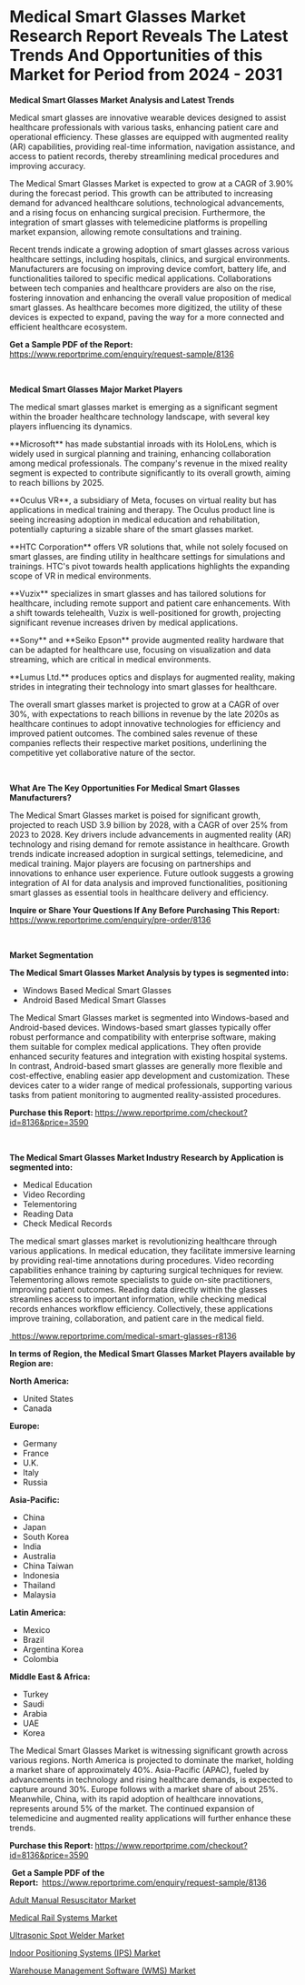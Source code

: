 <p><h1>Medical Smart Glasses Market Research Report Reveals The Latest Trends And Opportunities of this Market for Period from 2024 - 2031</h1></p><p><strong>Medical Smart Glasses Market Analysis and Latest Trends</strong></p>
<p><p>Medical smart glasses are innovative wearable devices designed to assist healthcare professionals with various tasks, enhancing patient care and operational efficiency. These glasses are equipped with augmented reality (AR) capabilities, providing real-time information, navigation assistance, and access to patient records, thereby streamlining medical procedures and improving accuracy.</p><p>The Medical Smart Glasses Market is expected to grow at a CAGR of 3.90% during the forecast period. This growth can be attributed to increasing demand for advanced healthcare solutions, technological advancements, and a rising focus on enhancing surgical precision. Furthermore, the integration of smart glasses with telemedicine platforms is propelling market expansion, allowing remote consultations and training.</p><p>Recent trends indicate a growing adoption of smart glasses across various healthcare settings, including hospitals, clinics, and surgical environments. Manufacturers are focusing on improving device comfort, battery life, and functionalities tailored to specific medical applications. Collaborations between tech companies and healthcare providers are also on the rise, fostering innovation and enhancing the overall value proposition of medical smart glasses. As healthcare becomes more digitized, the utility of these devices is expected to expand, paving the way for a more connected and efficient healthcare ecosystem.</p></p>
<p><strong>Get a Sample PDF of the Report:&nbsp;</strong> <a href="https://www.reportprime.com/enquiry/request-sample/8136?utm_campaign=57&utm_medium=2&utm_source=Github&utm_content=ia&utm_term=28112024&utm_id=medical-smart-glasses">https://www.reportprime.com/enquiry/request-sample/8136</a></p>
<p>&nbsp;</p>
<p><strong>Medical Smart Glasses Major Market Players</strong></p>
<p><p>The medical smart glasses market is emerging as a significant segment within the broader healthcare technology landscape, with several key players influencing its dynamics. </p><p>**Microsoft** has made substantial inroads with its HoloLens, which is widely used in surgical planning and training, enhancing collaboration among medical professionals. The company's revenue in the mixed reality segment is expected to contribute significantly to its overall growth, aiming to reach billions by 2025.</p><p>**Oculus VR**, a subsidiary of Meta, focuses on virtual reality but has applications in medical training and therapy. The Oculus product line is seeing increasing adoption in medical education and rehabilitation, potentially capturing a sizable share of the smart glasses market.</p><p>**HTC Corporation** offers VR solutions that, while not solely focused on smart glasses, are finding utility in healthcare settings for simulations and trainings. HTC's pivot towards health applications highlights the expanding scope of VR in medical environments.</p><p>**Vuzix** specializes in smart glasses and has tailored solutions for healthcare, including remote support and patient care enhancements. With a shift towards telehealth, Vuzix is well-positioned for growth, projecting significant revenue increases driven by medical applications.</p><p>**Sony** and **Seiko Epson** provide augmented reality hardware that can be adapted for healthcare use, focusing on visualization and data streaming, which are critical in medical environments.</p><p>**Lumus Ltd.** produces optics and displays for augmented reality, making strides in integrating their technology into smart glasses for healthcare. </p><p>The overall smart glasses market is projected to grow at a CAGR of over 30%, with expectations to reach billions in revenue by the late 2020s as healthcare continues to adopt innovative technologies for efficiency and improved patient outcomes. The combined sales revenue of these companies reflects their respective market positions, underlining the competitive yet collaborative nature of the sector.</p></p>
<p>&nbsp;</p>
<p><strong>What Are The Key Opportunities For Medical Smart Glasses Manufacturers?</strong></p>
<p><p>The Medical Smart Glasses market is poised for significant growth, projected to reach USD 3.9 billion by 2028, with a CAGR of over 25% from 2023 to 2028. Key drivers include advancements in augmented reality (AR) technology and rising demand for remote assistance in healthcare. Growth trends indicate increased adoption in surgical settings, telemedicine, and medical training. Major players are focusing on partnerships and innovations to enhance user experience. Future outlook suggests a growing integration of AI for data analysis and improved functionalities, positioning smart glasses as essential tools in healthcare delivery and efficiency.</p></p>
<p><strong>Inquire or Share Your Questions If Any Before Purchasing This Report:</strong> <a href="https://www.reportprime.com/enquiry/pre-order/8136?utm_campaign=57&utm_medium=2&utm_source=Github&utm_content=ia&utm_term=28112024&utm_id=medical-smart-glasses">https://www.reportprime.com/enquiry/pre-order/8136</a></p>
<p>&nbsp;</p>
<p><strong>Market Segmentation</strong></p>
<p><strong>The Medical Smart Glasses Market Analysis by types is segmented into:</strong></p>
<p><ul><li>Windows Based Medical Smart Glasses</li><li>Android Based Medical Smart Glasses</li></ul></p>
<p><p>The Medical Smart Glasses market is segmented into Windows-based and Android-based devices. Windows-based smart glasses typically offer robust performance and compatibility with enterprise software, making them suitable for complex medical applications. They often provide enhanced security features and integration with existing hospital systems. In contrast, Android-based smart glasses are generally more flexible and cost-effective, enabling easier app development and customization. These devices cater to a wider range of medical professionals, supporting various tasks from patient monitoring to augmented reality-assisted procedures.</p></p>
<p><strong>Purchase this Report:&nbsp;</strong><a href="https://www.reportprime.com/checkout?id=8136&price=3590&utm_campaign=57&utm_medium=2&utm_source=Github&utm_content=ia&utm_term=28112024&utm_id=medical-smart-glasses">https://www.reportprime.com/checkout?id=8136&price=3590</a></p>
<p>&nbsp;</p>
<p><strong>The Medical Smart Glasses Market Industry Research by Application is segmented into:</strong></p>
<p><ul><li>Medical Education</li><li>Video Recording</li><li>Telementoring</li><li>Reading Data</li><li>Check Medical Records</li></ul></p>
<p><p>The medical smart glasses market is revolutionizing healthcare through various applications. In medical education, they facilitate immersive learning by providing real-time annotations during procedures. Video recording capabilities enhance training by capturing surgical techniques for review. Telementoring allows remote specialists to guide on-site practitioners, improving patient outcomes. Reading data directly within the glasses streamlines access to important information, while checking medical records enhances workflow efficiency. Collectively, these applications improve training, collaboration, and patient care in the medical field.</p></p>
<p><a href="https://www.reportprime.com/medical-smart-glasses-r8136?utm_campaign=57&utm_medium=2&utm_source=Github&utm_content=ia&utm_term=28112024&utm_id=medical-smart-glasses">&nbsp;https://www.reportprime.com/medical-smart-glasses-r8136</a></p>
<p><strong>In terms of Region, the Medical Smart Glasses Market Players available by Region are:</strong></p>
<p>
    <p> <strong> North America: </strong>
        <ul>
            <li>United States</li>
            <li>Canada</li>
        </ul>
        </p> 
    <p> <strong> Europe: </strong>
        <ul>
            <li>Germany</li>
            <li>France</li>
            <li>U.K.</li>
            <li>Italy</li>
            <li>Russia</li>
        </ul>
        </p> 
    <p> <strong> Asia-Pacific: </strong>
        <ul>
            <li>China</li>
            <li>Japan</li>
            <li>South Korea</li>
            <li>India</li>
            <li>Australia</li>
            <li>China Taiwan</li>
            <li>Indonesia</li>
            <li>Thailand</li>
            <li>Malaysia</li>
        </ul>
        </p> 
    <p> <strong> Latin America: </strong>
        <ul>
            <li>Mexico</li>
            <li>Brazil</li>
            <li>Argentina Korea</li>
            <li>Colombia</li>
        </ul>
        </p> 
    <p> <strong> Middle East & Africa: </strong>
        <ul>
            <li>Turkey</li>
            <li>Saudi</li>
            <li>Arabia</li>
            <li>UAE</li>
            <li>Korea</li>
        </ul>
    </p>
    </p>
<p><p>The Medical Smart Glasses Market is witnessing significant growth across various regions. North America is projected to dominate the market, holding a market share of approximately 40%. Asia-Pacific (APAC), fueled by advancements in technology and rising healthcare demands, is expected to capture around 30%. Europe follows with a market share of about 25%. Meanwhile, China, with its rapid adoption of healthcare innovations, represents around 5% of the market. The continued expansion of telemedicine and augmented reality applications will further enhance these trends.</p></p>
<p><strong>Purchase this Report: </strong><a href="https://www.reportprime.com/checkout?id=8136&price=3590&utm_campaign=57&utm_medium=2&utm_source=Github&utm_content=ia&utm_term=28112024&utm_id=medical-smart-glasses">https://www.reportprime.com/checkout?id=8136&price=3590</a></p>
<p>&nbsp;<strong>Get a Sample PDF of the Report:&nbsp;&nbsp;</strong><a href="https://www.reportprime.com/enquiry/request-sample/8136?utm_campaign=57&utm_medium=2&utm_source=Github&utm_content=ia&utm_term=28112024&utm_id=medical-smart-glasses">https://www.reportprime.com/enquiry/request-sample/8136</a></p>
<p><strong></strong></p>
<p><p><a href="https://github.com/gullattedenna/Market-Research-Report-List-1/blob/main/adult-manual-resuscitator-market.md?utm_campaign=57&utm_medium=2&utm_source=Github&utm_content=ia&utm_term=28112024&utm_id=medical-smart-glasses">Adult Manual Resuscitator Market</a></p><p><a href="https://github.com/AshrafKhan865/Market-Research-Report-List-1/blob/main/medical-rail-systems-market.md?utm_campaign=57&utm_medium=2&utm_source=Github&utm_content=ia&utm_term=28112024&utm_id=medical-smart-glasses">Medical Rail Systems Market</a></p><p><a href="https://www.linkedin.com/pulse/detailed-examination-ultrasonic-spot-welder-market-macro-overview-fpebf?utm_campaign=57&utm_medium=2&utm_source=Github&utm_content=ia&utm_term=28112024&utm_id=medical-smart-glasses">Ultrasonic Spot Welder Market</a></p><p><a href="https://issuu.com/reportprime-2/docs/indoor-positioning-systems-ips-mark_9c8e7072058bc9?utm_campaign=57&utm_medium=2&utm_source=Github&utm_content=ia&utm_term=28112024&utm_id=medical-smart-glasses">Indoor Positioning Systems (IPS) Market</a></p><p><a href="https://issuu.com/reportprime-2/docs/warehouse-management-software-wms-m_2cd2c8165f43f6?utm_campaign=57&utm_medium=2&utm_source=Github&utm_content=ia&utm_term=28112024&utm_id=medical-smart-glasses">Warehouse Management Software (WMS) Market</a></p></p>